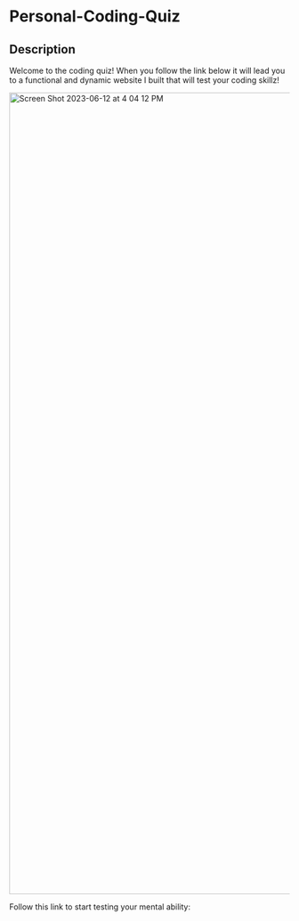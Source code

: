 # Personal-Coding-Quiz
## Description

Welcome to the coding quiz! When you follow the link below it will lead you to a functional and dynamic website I built that will test your coding skillz!

<img width="1440" alt="Screen Shot 2023-06-12 at 4 04 12 PM" src="https://github.com/TheIanAnderson/Personal-Coding-Quiz/assets/131201726/b39c8683-66f4-49e6-a4e1-bee1a28a3c8b">

Follow this link to start testing your mental ability:
